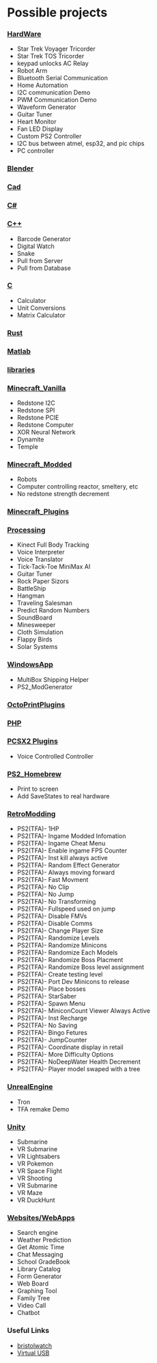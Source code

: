 <h1>Possible projects</h1>

<h3><a href="HardWare">HardWare</a></h3>
<ul>
	<li>Star Trek Voyager Tricorder</li>
	<li>Star Trek TOS Tricorder</li>
	<li>keypad unlocks AC Relay</li>
	<li>Robot Arm</li>
	<li>Bluetooth Serial Communication</li>
	<li>Home Automation</li>
	<li>I2C communication Demo</li>
	<li>PWM Communication Demo</li>
	<li>Waveform Generator</li>
	<li>Guitar Tuner</li>
	<li>Heart Monitor</li>
	<li>Fan LED Display</li>
	<li>Custom PS2 Controller</li>
	<li>I2C bus between atmel, esp32, and pic chips</li>
	<li>PC controller</li>
</ul>

<h3><a href="Blender">Blender</a></h3>
<ul>
</ul>

<h3><a href="Cad">Cad</a></h3>
<ul>
</ul>


<h3><a href="C#">C#</a></h3>
<ul>
</ul>

<h3><a href="cpp">C++</a></h3>
<ul>
	<li>Barcode Generator</li>
	<li>Digital Watch</li>
	<li>Snake</li>
	<li>Pull from Server</li>
	<li>Pull from Database</li>
</ul>

<h3><a href="C">C</a></h3>
<ul>
	<li>Calculator</li>
	<li>Unit Conversions</li>
	<li>Matrix Calculator</li>
</ul>

<h3><a href="Rust">Rust</a></h3>
<ul>
</ul>

<h3><a href="Matlab">Matlab</a></h3>
<ul>
</ul>

<h3><a href="libraries">libraries</a></h3>
<ul>
</ul>

<h3><a href="Minecraft_Vanilla">Minecraft_Vanilla</a></h3>
<ul>
	<li>Redstone I2C</li>
	<li>Redstone SPI</li>
	<li>Redstone PCIE</li>
	<li>Redstone Computer</li>
	<li>XOR Neural Network</li>
	<li>Dynamite</li>
	<li>Temple</li>
</ul>

<h3><a href="Minecraft_Modded">Minecraft_Modded</a></h3>
<ul>
	<li>Robots</li>
	<li>Computer controlling reactor, smeltery, etc</li>
	<li>No redstone strength decrement</li>
</ul>

<h3><a href="Minecraft_Plugins">Minecraft_Plugins</a></h3>
<ul>
</ul>

<h3><a href="processing">Processing</a></h3>
<ul>
	<li>Kinect Full Body Tracking</li>
	<li>Voice Interpreter</li>
	<li>Voice Translator</li>
	<li>Tick-Tack-Toe MiniMax AI</li>
	<li>Guitar Tuner</li>
	<li>Rock Paper Sizors</li>
	<li>BattleShip</li>
	<li>Hangman</li>
	<li>Traveling Salesman</li>
	<li>Predict Random Numbers</li>
	<li>SoundBoard</li>
	<li>Minesweeper</li>
	<li>Cloth Simulation</li>
	<li>Flappy Birds</li>
	<li>Solar Systems</li>
</ul>

<h3><a href="WindowsApp">WindowsApp</a></h3>
<ul>
	<li>MultiBox Shipping Helper</li>
	<li>PS2_ModGenerator</li>
</ul>

<h3><a href="OctoPrintPlugins">OctoPrintPlugins</a></h3>
<ul>
</ul>

<h3><a href="PHP">PHP</a></h3>
<ul>
</ul>

<h3><a href="PCSX2">PCSX2 Plugins</a></h3>
<ul>
	<li>Voice Controlled Controller</li>
</ul>


<h3><a href="RetroHomebrew">PS2_Homebrew</a></h3>
<ul>
	<li>Print to screen</li>
	<li>Add SaveStates to real hardware</li>
</ul>

<h3><a href="RetroModding">RetroModding</a></h3>
<ul>
	<li>PS2(TFA)- 1HP</li>
	<li>PS2(TFA)- Ingame Modded Infomation</li>
	<li>PS2(TFA)- Ingame Cheat Menu</li>
	<li>PS2(TFA)- Enable ingame FPS Counter</li>
	<li>PS2(TFA)- Inst kill always active</li>
	<li>PS2(TFA)- Random Effect Generator</li>
	<li>PS2(TFA)- Always moving forward</li>
	<li>PS2(TFA)- Fast Movment</li>
	<li>PS2(TFA)- No Clip</li>
	<li>PS2(TFA)- No Jump</li>
	<li>PS2(TFA)- No Transforming</li>
	<li>PS2(TFA)- Fullspeed used on jump</li>
	<li>PS2(TFA)- Disable FMVs</li>
	<li>PS2(TFA)- Disable Comms</li>
	<li>PS2(TFA)- Change Player Size</li>
	<li>PS2(TFA)- Randomize Levels</li>
	<li>PS2(TFA)- Randomize Minicons</li>
	<li>PS2(TFA)- Randomize Each Models</li>
	<li>PS2(TFA)- Randomize Boss Placment</li>
	<li>PS2(TFA)- Randomize Boss level assignment</li>
	<li>PS2(TFA)- Create testing level</li>
	<li>PS2(TFA)- Port Dev Minicons to release</li>
	<li>PS2(TFA)- Place bosses</li>
	<li>PS2(TFA)- StarSaber</li>
	<li>PS2(TFA)- Spawn Menu</li>
	<li>PS2(TFA)- MiniconCount Viewer Always Active</li>
	<li>PS2(TFA)- Inst Recharge</li>
	<li>PS2(TFA)- No Saving</li>
	<li>PS2(TFA)- Bingo Fetures</li>
	<li>PS2(TFA)- JumpCounter</li>
	<li>PS2(TFA)- Coordinate display in retail</li>
	<li>PS2(TFA)- More Difficulty Options</li>
	<li>PS2(TFA)- NoDeepWater Health Decrement</li>
	<li>PS2(TFA)- Player model swaped with a tree</li>
</ul>

<h3><a href="UnrealEngine">UnrealEngine</a></h3>
<ul>
	<li>Tron</li>
	<li>TFA remake Demo</li>
</ul>

<h3><a href="Unity">Unity</a></h3>
<ul>
	<li>Submarine</li>
	<li>VR Submarine</li>
	<li>VR Lightsabers</li>
	<li>VR Pokemon</li>
	<li>VR Space Flight</li>
	<li>VR Shooting</li>
	<li>VR Submarine</li>
	<li>VR Maze</li>
	<li>VR DuckHunt</li>
</ul>

<h3><a href="Websites">Websites/WebApps</a></h3>
<ul>
	<li>Search engine</li>
	<li>Weather Prediction</li>
	<li>Get Atomic Time</li>
	<li>Chat Messaging</li>
	<li>School GradeBook</li>
	<li>Library Catalog</li>
	<li>Form Generator</li>
	<li>Web Board</li>
	<li>Graphing Tool</li>
	<li>Family Tree</li>
	<li>Video Call</li>
	<li>Chatbot</li>
</ul>

<h3>Useful Links</h3>
<ul>
	<li><a href="http://www.bristolwatch.com/">bristolwatch</a></li>
	<li><a href="https://www.obdev.at/products/vusb/index.html">Virtual USB</a></li>
</ul>
